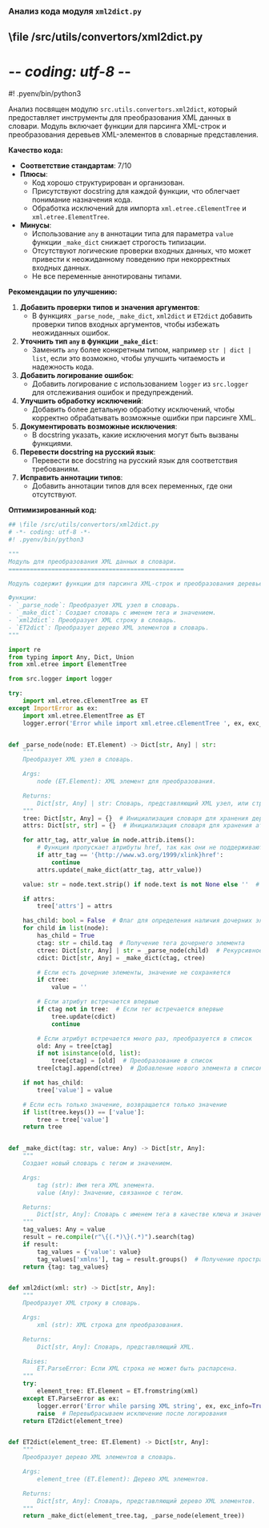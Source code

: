 ### **Анализ кода модуля `xml2dict.py`**

## \file /src/utils/convertors/xml2dict.py
# -*- coding: utf-8 -*-
#! .pyenv/bin/python3

Анализ посвящен модулю `src.utils.convertors.xml2dict`, который предоставляет инструменты для преобразования XML данных в словари. Модуль включает функции для парсинга XML-строк и преобразования деревьев XML-элементов в словарные представления.

**Качество кода:**

- **Соответствие стандартам**: 7/10
- **Плюсы**:
  - Код хорошо структурирован и организован.
  - Присутствуют docstring для каждой функции, что облегчает понимание назначения кода.
  - Обработка исключений для импорта `xml.etree.cElementTree` и `xml.etree.ElementTree`.
- **Минусы**:
  - Использование `any` в аннотации типа для параметра `value` функции `_make_dict` снижает строгость типизации.
  - Отсутствуют логические проверки входных данных, что может привести к неожиданному поведению при некорректных входных данных.
  - Не все переменные аннотированы типами.

**Рекомендации по улучшению:**

1. **Добавить проверки типов и значения аргументов**:
   - В функциях `_parse_node`, `_make_dict`, `xml2dict` и `ET2dict` добавить проверки типов входных аргументов, чтобы избежать неожиданных ошибок.
2. **Уточнить тип `any` в функции `_make_dict`**:
   - Заменить `any` более конкретным типом, например `str | dict | list`, если это возможно, чтобы улучшить читаемость и надежность кода.
3. **Добавить логирование ошибок**:
   - Добавить логирование с использованием `logger` из `src.logger` для отслеживания ошибок и предупреждений.
4. **Улучшить обработку исключений**:
   - Добавить более детальную обработку исключений, чтобы корректно обрабатывать возможные ошибки при парсинге XML.
5. **Документировать возможные исключения**:
   - В docstring указать, какие исключения могут быть вызваны функциями.
6. **Перевести docstring на русский язык**:
   - Перевести все docstring на русский язык для соответствия требованиям.
7. **Исправить аннотации типов**:
   - Добавить аннотации типов для всех переменных, где они отсутствуют.

**Оптимизированный код:**

```python
## \file /src/utils/convertors/xml2dict.py
# -*- coding: utf-8 -*-
#! .pyenv/bin/python3

"""
Модуль для преобразования XML данных в словари.
=================================================

Модуль содержит функции для парсинга XML-строк и преобразования деревьев XML-элементов в словарные представления.

Функции:
- `_parse_node`: Преобразует XML узел в словарь.
- `_make_dict`: Создает словарь с именем тега и значением.
- `xml2dict`: Преобразует XML строку в словарь.
- `ET2dict`: Преобразует дерево XML элементов в словарь.
"""

import re
from typing import Any, Dict, Union
from xml.etree import ElementTree

from src.logger import logger

try:
    import xml.etree.cElementTree as ET
except ImportError as ex:
    import xml.etree.ElementTree as ET
    logger.error('Error while import xml.etree.cElementTree ', ex, exc_info=True)


def _parse_node(node: ET.Element) -> Dict[str, Any] | str:
    """
    Преобразует XML узел в словарь.

    Args:
        node (ET.Element): XML элемент для преобразования.

    Returns:
        Dict[str, Any] | str: Словарь, представляющий XML узел, или строка, если узел не имеет атрибутов или дочерних элементов.
    """
    tree: Dict[str, Any] = {}  # Инициализация словаря для хранения дерева
    attrs: Dict[str, str] = {}  # Инициализация словаря для хранения атрибутов

    for attr_tag, attr_value in node.attrib.items():
        # Функция пропускает атрибуты href, так как они не поддерживаются при преобразовании в словарь
        if attr_tag == '{http://www.w3.org/1999/xlink}href':
            continue
        attrs.update(_make_dict(attr_tag, attr_value))

    value: str = node.text.strip() if node.text is not None else ''  # Извлечение и очистка текстового содержимого узла

    if attrs:
        tree['attrs'] = attrs

    has_child: bool = False  # Флаг для определения наличия дочерних элементов
    for child in list(node):
        has_child = True
        ctag: str = child.tag  # Получение тега дочернего элемента
        ctree: Dict[str, Any] | str = _parse_node(child)  # Рекурсивное преобразование дочернего элемента
        cdict: Dict[str, Any] = _make_dict(ctag, ctree)

        # Если есть дочерние элементы, значение не сохраняется
        if ctree:
            value = ''

        # Если атрибут встречается впервые
        if ctag not in tree:  # Если тег встречается впервые
            tree.update(cdict)
            continue

        # Если атрибут встречается много раз, преобразуется в список
        old: Any = tree[ctag]
        if not isinstance(old, list):
            tree[ctag] = [old]  # Преобразование в список
        tree[ctag].append(ctree)  # Добавление нового элемента в список

    if not has_child:
        tree['value'] = value

    # Если есть только значение, возвращается только значение
    if list(tree.keys()) == ['value']:
        tree = tree['value']
    return tree


def _make_dict(tag: str, value: Any) -> Dict[str, Any]:
    """
    Создает новый словарь с тегом и значением.

    Args:
        tag (str): Имя тега XML элемента.
        value (Any): Значение, связанное с тегом.

    Returns:
        Dict[str, Any]: Словарь с именем тега в качестве ключа и значением в качестве значения словаря.
    """
    tag_values: Any = value
    result = re.compile(r"\{(.*)\}(.*)").search(tag)
    if result:
        tag_values = {'value': value}
        tag_values['xmlns'], tag = result.groups()  # Получение пространства имен
    return {tag: tag_values}


def xml2dict(xml: str) -> Dict[str, Any]:
    """
    Преобразует XML строку в словарь.

    Args:
        xml (str): XML строка для преобразования.

    Returns:
        Dict[str, Any]: Словарь, представляющий XML.

    Raises:
        ET.ParseError: Если XML строка не может быть распарсена.
    """
    try:
        element_tree: ET.Element = ET.fromstring(xml)
    except ET.ParseError as ex:
        logger.error('Error while parsing XML string', ex, exc_info=True)
        raise  # Перевыбрасываем исключение после логирования
    return ET2dict(element_tree)


def ET2dict(element_tree: ET.Element) -> Dict[str, Any]:
    """
    Преобразует дерево XML элементов в словарь.

    Args:
        element_tree (ET.Element): Дерево XML элементов.

    Returns:
        Dict[str, Any]: Словарь, представляющий дерево XML элементов.
    """
    return _make_dict(element_tree.tag, _parse_node(element_tree))